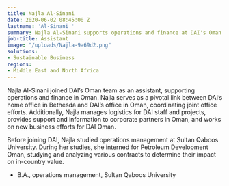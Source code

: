```yaml
---
title: Najla Al-Sinani
date: 2020-06-02 08:45:00 Z
lastname: 'Al-Sinani '
summary: Najla Al-Sinani supports operations and finance at DAI's Oman office.
job-title: Assistant
image: "/uploads/Najla-9a69d2.png"
solutions:
- Sustainable Business
regions:
- Middle East and North Africa
---
```


Najla Al-Sinani joined DAI’s Oman team as an assistant, supporting operations and finance in Oman. Najla serves as a pivotal link between DAI’s home office in Bethesda and DAI’s office in Oman, coordinating joint office efforts. Additionally, Najla manages logistics for DAI staff and projects, provides support and information to corporate partners in Oman, and works on new business efforts for DAI Oman. 

Before joining DAI, Najla studied operations management at Sultan Qaboos University. During her studies, she interned for Petroleum Development Oman, studying and analyzing various contracts to determine their impact on in-country value. 

* B.A., operations management, Sultan Qaboos University 